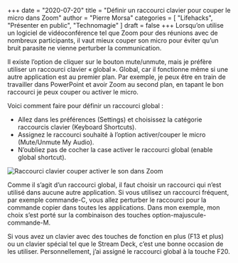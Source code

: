 +++
date        = "2020-07-20"
title       = "Définir un raccourci clavier pour couper le micro dans Zoom"
author      = "Pierre Morsa"
categories  = [ "Lifehacks", "Présenter en public", "Technomagie" ]
draft       = false
+++
Lorsqu’on utilise un logiciel de vidéoconférence tel que Zoom pour des réunions avec de nombreux participants, il vaut mieux couper son micro pour éviter qu’un bruit parasite ne vienne perturber la communication.

Il existe l’option de cliquer sur le bouton mute/unmute, mais je préfère utiliser un raccourci clavier « global ». Global, car il fonctionne même si une autre application est au premier plan. Par exemple, je peux être en train de travailler dans PowerPoint et avoir Zoom au second plan, en tapant le bon raccourci je peux couper ou activer le micro.

Voici comment faire pour définir un raccourci global :

* Allez dans les préférences (Settings) et choisissez la catégorie raccourcis clavier (Keyboard Shortcuts).
* Assignez le raccourci souhaité à l’option activer/couper le micro (Mute/Unmute My Audio).
* N’oubliez pas de cocher la case activer le raccourci global (enable global shortcut).

![Raccourci clavier couper activer le son dans Zoom](/pictures/2020/07/zoom-mute-unmute-global-shortcut.png)

Comme il s’agit d’un raccourci global, il faut choisir un raccourci qui n’est utilisé dans aucune autre application. Si vous utilisez un raccourci fréquent, par exemple commande-C, vous allez perturber le raccourci pour la commande copier dans toutes les applications. Dans mon exemple, mon choix s’est porté sur la combinaison des touches option-majuscule-commande-M.

Si vous avez un clavier avec des touches de fonction en plus (F13 et plus) ou un clavier spécial tel que le Stream Deck, c’est une bonne occasion de les utiliser. Personnellement, j’ai assigné le raccourci global à la touche F20.

